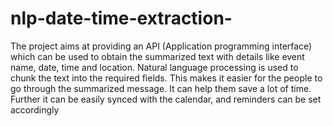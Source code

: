 # nlp-date-time-extraction-
The project aims at providing an API (Application programming interface) which can be used to obtain the summarized text with details like event name, date, time and location. Natural language processing is used to chunk the text into the required fields. This makes it easier for the people to go through the summarized message. It can help them save a lot of time. Further it can be easily synced with the calendar, and reminders can be set accordingly
